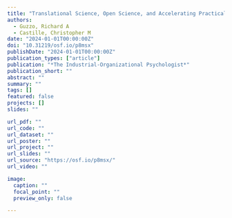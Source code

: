 ```yaml
---
title: "Translational Science, Open Science, and Accelerating Practical Impact"
authors:
  - Guzzo, Richard A
  - Castille, Christopher M
date: "2024-01-01T00:00:00Z"
doi: "10.31219/osf.io/p8msx"
publishDate: "2024-01-01T00:00:00Z"
publication_types: ["article"]
publication: "*The Industrial-Organizational Psychologist*"
publication_short: ""
abstract: ""
summary: ""
tags: []
featured: false
projects: []
slides: ""

url_pdf: ""
url_code: ""
url_dataset: ""
url_poster: ""
url_project: ""
url_slides: ""
url_source: "https://osf.io/p8msx/"
url_video: ""

image:
  caption: ""
  focal_point: ""
  preview_only: false

---
```

